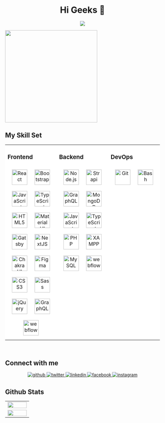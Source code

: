 <div align="center">
  <h1>Hi Geeks 👋 </h1>

![](https://komarev.com/ghpvc/?username=lavkush-maurya&color=dc143c)
</div>


<div style="display: flex; flex-wrap: wrap;">
    <div align="center">
        <img src="https://blogger.googleusercontent.com/img/b/R29vZ2xl/AVvXsEiCMquZsMwF42qAgLw_LgHOyvqjAPcU6YWR2gvBSI26AVVpxSiHxe6puc6irxIz-WNwDRt5HlvfUA7ejJDnFh4NxE7Uq2zxlcU9rjEfjn0SIkHucJt38hqWkvwYbe7SM244ItFza000g4JCYhsgiATIkowmTTuIReFRJbw5GZwi72N4vZU0r11une7z/s1600/ezgif.com-gif-maker.gif" width="300px"/>
    </div>
</div>



## My Skill Set  
<table style="background-color:white"><tr><td valign="top" width="33%">

### Frontend  
<div align="center">  
<a href="https://reactjs.org/" target="_blank"><img style="margin: 10px" src="https://profilinator.rishav.dev/skills-assets/react-original-wordmark.svg" alt="React" height="50"></a>
<a href="https://getbootstrap.com/docs/3.4/javascript/" target="_blank"><img style="margin: 10px" src="https://profilinator.rishav.dev/skills-assets/bootstrap-plain.svg" alt="Bootstrap" height="50" /></a>
<a href="https://www.javascript.com/" target="_blank"><img style="margin: 10px" src="https://profilinator.rishav.dev/skills-assets/javascript-original.svg" alt="JavaScript" height="50" /></a>  
<a href="https://www.typescriptlang.org/" target="_blank"><img style="margin: 10px" src="https://profilinator.rishav.dev/skills-assets/typescript-original.svg" alt="TypeScript" height="50" /></a>
<a href="https://en.wikipedia.org/wiki/HTML5" target="_blank"><img style="margin: 10px" src="https://profilinator.rishav.dev/skills-assets/html5-original-wordmark.svg" alt="HTML5" height="50" /></a>  
<a href="https://mui.com/" target="_blank"><img style="margin: 10px" src="https://profilinator.rishav.dev/skills-assets/mui.png" alt="Material UI" height="50" /></a>
<a href="https://www.gatsbyjs.com/" target="_blank"><img style="margin: 10px" src="https://profilinator.rishav.dev/skills-assets/gatsby.png" alt="Gatsby" height="50" /></a>  
<a href="https://nextjs.org/" target="_blank"><img style="margin: 10px" src="https://profilinator.rishav.dev/skills-assets/nextjs.png" alt="NextJS" height="50" /></a>  
<a href="https://chakra-ui.com/" target="_blank"><img style="margin: 10px" src="https://profilinator.rishav.dev/skills-assets/chakraui.png" alt="Chakra UI" height="50" /></a> 
<a href="https://www.figma.com/" target="_blank"><img style="margin: 10px" src="https://profilinator.rishav.dev/skills-assets/figma-icon.svg" alt="Figma" height="50" /></a>
<a href="https://www.w3schools.com/css/" target="_blank"><img style="margin: 10px" src="https://profilinator.rishav.dev/skills-assets/css3-original-wordmark.svg" alt="CSS3" height="50" /></a>  
<a href="https://sass-lang.com/" target="_blank"><img style="margin: 10px" src="https://profilinator.rishav.dev/skills-assets/sass-original.svg" alt="Sass" height="50" /></a>
<a href="https://jquery.com/" target="_blank"><img style="margin: 10px" src="https://profilinator.rishav.dev/skills-assets/jquery.png" alt="jQuery" height="50" /></a>  
<a href="https://graphql.org/" target="_blank"><img style="margin: 10px" src="https://upload.wikimedia.org/wikipedia/commons/1/17/GraphQL_Logo.svg" alt="GraphQL" height="50" /></a>
<a href="https://webflow.com/" target="_blank"><img style="margin: 10px" src="https://assets-global.website-files.com/5d3e265ac89f6a3e64292efc/5d55951e4de4fb4722554d96_default_favicon.png" alt="webflow" height="50" /></a>  
</div>

</td><td valign="top" width="33%">

  
### Backend  
<div align="center">
<a href="https://nodejs.org/" target="_blank"><img style="margin: 10px" src="https://profilinator.rishav.dev/skills-assets/nodejs-original-wordmark.svg" alt="Node.js" height="50" /></a>  
<a href="https://www.strapi.io/" target="_blank"><img style="margin: 10px" src="https://profilinator.rishav.dev/skills-assets/strapi.svg" alt="Strapi" height="50" /></a> 
<a href="https://graphql.org/" target="_blank"><img style="margin: 10px" src="https://upload.wikimedia.org/wikipedia/commons/1/17/GraphQL_Logo.svg" alt="GraphQL" height="50" /></a>
<a href="https://www.mongodb.com/" target="_blank"><img style="margin: 10px" src="https://profilinator.rishav.dev/skills-assets/mongodb-original-wordmark.svg" alt="MongoDB" height="50" /></a>
<a href="https://www.javascript.com/" target="_blank"><img style="margin: 10px" src="https://profilinator.rishav.dev/skills-assets/javascript-original.svg" alt="JavaScript" height="50" /></a>
<a href="https://www.typescriptlang.org/" target="_blank"><img style="margin: 10px" src="https://profilinator.rishav.dev/skills-assets/typescript-original.svg" alt="TypeScript" height="50" /></a>
<a href="https://www.php.net/" target="_blank"><img style="margin: 10px" src="https://profilinator.rishav.dev/skills-assets/php-original.svg" alt="PHP" height="50" /></a>  
<a href="https://www.apachefriends.org/" target="_blank"><img style="margin: 10px" src="https://profilinator.rishav.dev/skills-assets/xampp.png" alt="XAMPP" height="50" /></a>  
<a href="https://www.mysql.com/" target="_blank"><img style="margin: 10px" src="https://profilinator.rishav.dev/skills-assets/mysql-original-wordmark.svg" alt="MySQL" height="50" /></a>  
<a href="https://webflow.com/" target="_blank"><img style="margin: 10px" src="https://assets-global.website-files.com/5d3e265ac89f6a3e64292efc/5d55951e4de4fb4722554d96_default_favicon.png" alt="webflow" height="50" /></a>
</div>

</td><td valign="top" width="33%">



### DevOps  
<div align="center">  
<!-- <a href="https://www.linux.org/" target="_blank"><img style="margin: 10px" src="https://profilinator.rishav.dev/skills-assets/linux-original.svg" alt="Linux" height="50" /></a>   -->
<a href="https://github.com/" target="_blank"><img style="margin: 10px" src="https://profilinator.rishav.dev/skills-assets/git-scm-icon.svg" alt="Git" height="50" /></a>   
<!-- <a href="https://www.mysql.com/" target="_blank"><img style="margin: 10px" src="https://profilinator.rishav.dev/skills-assets/mysql-original-wordmark.svg" alt="MySQL" height="50" /></a>   -->
<a href="https://www.gnu.org/software/bash/" target="_blank"><img style="margin: 10px" src="https://profilinator.rishav.dev/skills-assets/gnu_bash-icon.svg" alt="Bash" height="50" /></a> 
</div>

</td></tr></table>  

<br/>  

<!--start of Connect with me -->
<h2 id="connect-with-me">Connect with me</h2>
<div align="center">
<a href="https://github.com/lavkush-maurya" target="_blank">
<img src="https://img.shields.io/badge/github-%2324292e.svg?&amp;style=for-the-badge&amp;logo=github&amp;logoColor=white" alt="github" style="margin-bottom: 5px;">
</a>
<a href="https://twitter.com/lavvkushh" target="_blank">
<img src="https://img.shields.io/badge/twitter-%2300acee.svg?&amp;style=for-the-badge&amp;logo=twitter&amp;logoColor=white" alt="twitter" style="margin-bottom: 5px;">
</a>
<a href="https://linkedin.com/in/lavkush2001" target="_blank">
<img src="https://img.shields.io/badge/linkedin-%231E77B5.svg?&amp;style=for-the-badge&amp;logo=linkedin&amp;logoColor=white" alt="linkedin" style="margin-bottom: 5px;">
</a>
<a href="https://www.facebook.com/lavvkushh" target="_blank">
<img src="https://img.shields.io/badge/facebook-%232E87FB.svg?&amp;style=for-the-badge&amp;logo=facebook&amp;logoColor=white" alt="facebook" style="margin-bottom: 5px;">
</a>
<a href="https://instagram.com/lavvkushh" target="_blank">
<img src="https://img.shields.io/badge/instagram-%23000000.svg?&amp;style=for-the-badge&amp;logo=instagram&amp;logoColor=white" alt="instagram" style="margin-bottom: 5px;">
</a>  
</div>
<!--end of Connect with me -->

<!--start of stats -->
<h2 id="github-stats">Github Stats</h2>
<div align="center">
<table>
  <tbody>
    <tr>
      <td valign="top" width="50%">
      <img src="https://github-readme-stats.vercel.app/api?username=lavkush-maurya&show_icons=true&theme=radical" align="left" style="width: 100%">
     </td>
    </tr>
  <tr>
    <td>
    <img src="https://github-readme-stats.vercel.app/api/top-langs/?username=lavkush-maurya&layout=compact&langs_count=7&theme=radical"  align="right" style="width: 100%"/>
    </td>
  </tr>
</tbody>
</table>
</div>
<!--end of stats -->
